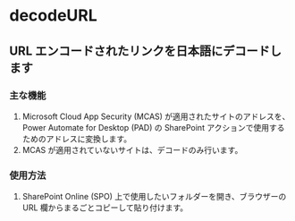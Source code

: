 # decodeURL

## URL エンコードされたリンクを日本語にデコードします

### 主な機能

1. Microsoft Cloud App Security (MCAS) が適用されたサイトのアドレスを、Power Automate for Desktop (PAD) の SharePoint アクションで使用するためのアドレスに変換します。
2. MCAS が適用されていないサイトは、デコードのみ行います。

### 使用方法

1. SharePoint Online (SPO) 上で使用したいフォルダーを開き、ブラウザーの URL 欄からまるごとコピーして貼り付けます。
